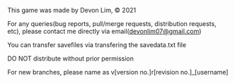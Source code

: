 This game was made by Devon Lim, © 2021

For any queries(bug reports, pull/merge requests, distribution requests, etc), please contact me directly via email(devonlim07@gmail.com)

You can transfer savefiles via transfering the savedata.txt file

DO NOT distribute without prior permission

For new branches, please name as v[version no.]r[revision no.]_[username]
